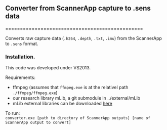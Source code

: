 ## Converter from ScannerApp capture to .sens data
===============================================

Converts raw capture data (`.h264`, `.depth`, `.txt`, `.imu`) from the ScannerApp to `.sens` format.

### Installation.
This code was developed under VS2013.

Requirements:
- ffmpeg (assumes that `ffmpeg.exe` is at the relativel path `./ffmpeg/ffmpeg.exe`)
- our research library mLib, a git submodule in ../external/mLib
- mLib external libraries can be downloaded [here](https://www.dropbox.com/s/fve3uen5mzonidx/mLibExternal.zip?dl=0)


To run:  
`converter.exe [path to directory of ScannerApp outputs] [name of ScannerApp output to convert]`